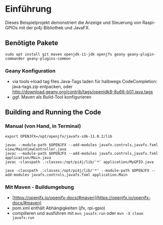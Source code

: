 # Einführung

Dieses Beispielprojekt demonstriert die Anzeige und Steuerung von Raspi-GPIOs mit der pi4j-Bibliothek  und JavaFX.


## Benötigte Pakete

```
sudo apt install git maven openjdk-11-jdk openjfx geany geany-plugin-commander geany-plugins-common
```

### Geany Konfiguration

* via tools->load tag files Java-Tags laden für halbwegs CodeCompletion: java-tags.zip entpacken, oder http://download.geany.org/contrib/tags/openjdk8-8u66-b01.java.tags
* ggf. Maven als Build-Tool konfigurieren

## Building and Running the Code

### Manual (von Hand, in Terminal)

```
export OPENJFX=/opt/openjfx/javafx-sdk-11.0.2/lib

javac --module-path $OPENJFX --add-modules javafx.controls,javafx.fxml view/MainViewController.java
javac --module-path $OPENJFX --add-modules javafx.controls,javafx.fxml application/Main.java
javac -classpath .:classes:/opt/pi4j/lib/'*' application/MyGPIO.java

java -classpath .:classes:/opt/pi4j/lib/'*' --module-path $OPENJFX --add-modules javafx.controls,javafx.fxml application.Main

```

### Mit Maven - Buildumgebung

* [https://openjfx.io/openjfx-docs/#maven](https://openjfx.io/openjfx-docs/#maven)
* pom.xml enthält Abhängigkeiten (jfx, rpi-gpio)
* compilieren und ausführen mit `mvn javafx:run` oder `mvn -X clean javafx:run`
